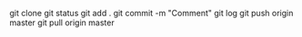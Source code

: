 git clone
git status
git add .
git commit -m "Comment"
git log
git push origin master
git pull origin master
